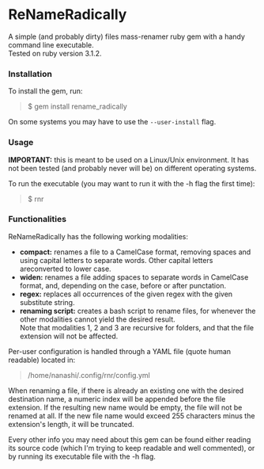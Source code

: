 # ReNameRadically

A simple (and probably dirty) files mass-renamer ruby gem with a handy
command line executable.  
Tested on ruby version 3.1.2.



### Installation
To install the gem, run:

>$ gem install rename_radically

On some systems you may have to use the `--user-install` flag.  



### Usage

**IMPORTANT:** this is meant to be used on a Linux/Unix environment. It has not
been tested (and probably never will be) on different operating systems.

To run the executable (you may want to run it with the -h flag the first time):
>$ rnr



### Functionalities
ReNameRadically has the following working modalities:  
- **compact:** renames a file to a CamelCase format, removing spaces and using
               capital letters to separate words. Other capital letters 
               areconverted to lower case.  
- **widen:** renames a file adding spaces to separate words in CamelCase 
             format, and, depending on the case, before or after punctation.  
- **regex:** replaces all occurrences of the given regex with the given 
             substitute string.  
- **renaming script:** creates a bash script to rename files, for whenever the
                       other modalities cannot yield the desired result.  
Note that modalities 1, 2 and 3 are recursive for folders, and that the file
extension will not be affected.  

Per-user configuration is handled through a YAML file (quote human readable)
located in:  
>/home/nanashi/.config/rnr/config.yml

When renaming a file, if there is already an existing one with the desired 
destination name, a numeric index will be appended before the file extension.
If the resulting new name would be empty, the file will not be renamed at all.
If the new file name would exceed 255 characters minus the extension's length,
it will be truncated.  

Every other info you may need about this gem can be found either reading its
source code (which I'm trying to keep readable and well commented), or by
running its executable file with the -h flag.  

